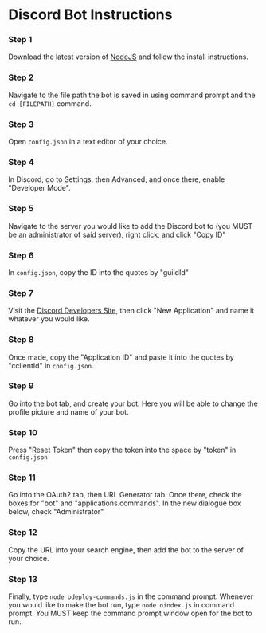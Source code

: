 # Discord Bot Instructions

### Step 1
Download the latest version of [NodeJS](https://nodejs.org/) and follow the install instructions. 
[](https://imgur.com/Y6SmfJ7)

### Step 2
Navigate to the file path the bot is saved in using command prompt and the ``cd [FILEPATH]`` command.

### Step 3
Open ``config.json`` in a text editor of your choice.

### Step 4
In Discord, go to Settings, then Advanced, and once there, enable "Developer Mode".

### Step 5
Navigate to the server you would like to add the Discord bot to (you MUST be an administrator of said server), right click, and click "Copy ID"

### Step 6
In ``config.json``, copy the ID into the quotes by "guildId"

### Step 7
Visit the [Discord Developers Site](https://discord.com/developers/applications), then click "New Application" and name it whatever you would like.

### Step 8
Once made, copy the "Application ID" and paste it into the quotes by "cclientId" in ``config.json``.

### Step 9
Go into the bot tab, and create your bot. Here you will be able to change the profile picture and name of your bot.

### Step 10
Press "Reset Token" then copy the token into the space by "token" in ``config.json``

### Step 11
Go into the OAuth2 tab, then URL Generator tab. Once there, check the boxes for "bot" and "applications.commands". In the new dialogue box below, check "Administrator"

### Step 12
Copy the URL into your search engine, then add the bot to the server of your choice.

### Step 13
Finally, type ``node odeploy-commands.js`` in the command prompt. Whenever you would like to make the bot run, type ``node oindex.js`` in command prompt. You MUST keep the command prompt window open for the bot to run.
